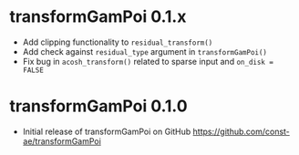 # transformGamPoi 0.1.x

* Add clipping functionality to `residual_transform()`
* Add check against `residual_type` argument in `transformGamPoi()` 
* Fix bug in `acosh_transform()` related to sparse input and `on_disk = FALSE`

# transformGamPoi 0.1.0

* Initial release of transformGamPoi on GitHub https://github.com/const-ae/transformGamPoi
